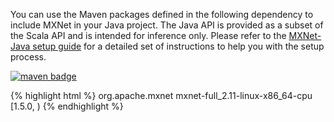 You can use the Maven packages defined in the following dependency to include MXNet in your Java
project. The Java API is provided as a subset of the Scala API and is intended for inference only.
Please refer to the <a href="get_started/java_setup.html">MXNet-Java setup guide</a> for a detailed set of
instructions to help you with the setup process.

<a href="https://repository.apache.org/#nexus-search;gav~org.apache.mxnet~~1.5.0~~">
    <img src="https://img.shields.io/badge/org.apache.mxnet-linux cpu-green.svg"
     alt="maven badge"/>
</a>

{% highlight html %}
<dependency>
    <groupId>org.apache.mxnet</groupId>
    <artifactId>mxnet-full_2.11-linux-x86_64-cpu</artifactId>
    <version>[1.5.0, )</version>
</dependency>
{% endhighlight %}